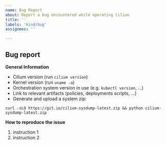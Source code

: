 ```yaml
---
name: Bug Report
about: Report a bug encountered while operating Cilium
title: ''
labels: 'kind/bug'
assignees: ''

---
```


<!--

If you have usage questions, please try the [slack
channel](http://cilium.io/slack) and see the [FAQ](https://goo.gl/qG2YmU)
first.

Choose either "Proposal" or "Bug report"

-->

## Bug report

<!--

Important: For security related issues: We strongly encourage you to report
security vulnerabilities to our private security mailing list:
security@cilium.io - first, before disclosing them in any public forums.

-->

**General Information**

- Cilium version (run `cilium version`)
- Kernel version (run `uname -a`)
- Orchestration system version in use (e.g. `kubectl version`, ...)
- Link to relevant artifacts (policies, deployments scripts, ...)
- Generate and upload a system zip:
```
curl -sLO https://git.io/cilium-sysdump-latest.zip && python cilium-sysdump-latest.zip
```

**How to reproduce the issue**

1. instruction 1
2. instruction 2
